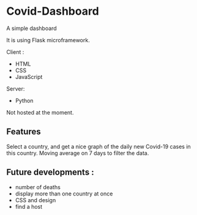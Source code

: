 # Covid-Dashboard
A simple dashboard

It is using Flask microframework.

Client :
- HTML
- CSS
- JavaScript

Server:
- Python

Not hosted at the moment.

## Features

Select a country, and get a nice graph of the daily new Covid-19 cases in this country. Moving average on 7 days to filter the data.

## Future developments :
- number of deaths
- display more than one country at once
- CSS and design
- find a host
